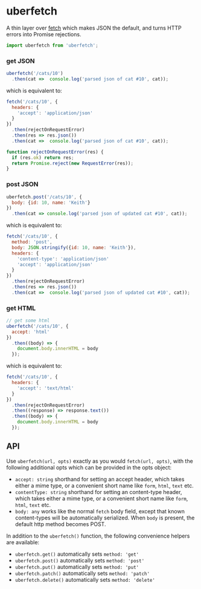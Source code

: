 # uberfetch
A thin layer over [fetch](https://github.com/github/fetch) which makes JSON the default, and turns HTTP errors into Promise rejections.

```js
import uberfetch from 'uberfetch';
```

### get JSON
```js
uberfetch('/cats/10')
  .then(cat =>  console.log('parsed json of cat #10', cat));
```

which is equivalent to:

```js
fetch('/cats/10', {
  headers: {
    'accept': 'application/json'
  }
})
  .then(rejectOnRequestError)
  .then(res => res.json())
  .then(cat =>  console.log('parsed json of cat #10', cat));

function rejectOnRequestError(res) {
  if (res.ok) return res;
  return Promise.reject(new RequestError(res));
}
```

### post JSON
```js
uberfetch.post('/cats/10', {
  body: {id: 10, name: 'Keith'}
})
  .then(cat => console.log('parsed json of updated cat #10', cat));
```

which is equivalent to:

```js
fetch('/cats/10', {
  method: 'post',
  body: JSON.stringify({id: 10, name: 'Keith'}),
  headers: {
    'content-type': 'application/json'
    'accept': 'application/json'
  }
})
  .then(rejectOnRequestError)
  .then(res => res.json())
  .then(cat =>  console.log('parsed json of updated cat #10', cat));
```

### get HTML
```js
// get some html
uberfetch('/cats/10', {
  accept: 'html'
})
  .then((body) => {
    document.body.innerHTML = body
  });
```

which is equivalent to:

```js
fetch('/cats/10', {
  headers: {
    'accept': 'text/html'
  }
})
  .then(rejectOnRequestError)
  .then((response) => response.text())
  .then((body) => {
    document.body.innerHTML = body
  });
```

## API

Use `uberfetch(url, opts)` exactly as you would `fetch(url, opts)`, with the 
following additional opts which can be provided in the opts object:

- `accept: string` shorthand for setting an accept header, which takes 
  either a mime type, or a convenient short name like `form`, `html`, `text` etc.
- `contentType: string` shorthand for setting an content-type header, 
  which takes either a mime type, or a convenient short name like `form`, 
  `html`, `text` etc.
- `body: any` works like the normal `fetch` body field, except that known 
  content-types will be automatically serialized. When `body` is present, the
  default http method becomes POST.

In addition to the `uberfetch()` function, the following convenience helpers are
available:

- `uberfetch.get()` automatically sets `method: 'get'`
- `uberfetch.post()` automatically sets `method: 'post'`
- `uberfetch.put()` automatically sets `method: 'put'`
- `uberfetch.patch()` automatically sets `method: 'patch'`
- `uberfetch.delete()` automatically sets `method: 'delete'`

